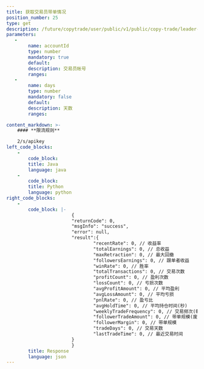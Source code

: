 ```yaml
---
title: 获取交易员带单情况
position_number: 25
type: get
description: /future/copytrade/user/public/v1/public/copy-trade/leader-stats
parameters:
   -
        name: accountId
        type: number
        mandatory: true
        default:
        description: 交易员帐号
        ranges:
   -
        name: days
        type: number
        mandatory: false
        default:
        description: 天数
        ranges:

content_markdown: >-
    #### **限流规则**

    2/s/apikey
left_code_blocks:
    -
        code_block:
        title: Java
        language: java
    -
        code_block:
        title: Python
        language: python
right_code_blocks:
    -
        code_block: |-
                        {
                        "returnCode": 0,
                        "msgInfo": "success",
                        "error": null,
                        "result":{
                                "recentRate": 0, // 收益率
                                "totalEarnings": 0, // 总收益
                                "maxRetraction": 0, // 最大回撤
                                "followersEarnings": 0, // 跟单者收益
                                "winRate": 0, // 胜率
                                "totalTransactions": 0, // 交易次数
                                "profitCount": 0, // 盈利次数
                                "lossCount": 0, // 亏损次数
                                "avgProfitAmount": 0, // 平均盈利
                                "avgLossAmount": 0, // 平均亏损
                                "pnlRate": 0, // 盈亏比
                                "avgHoldTime": 0, // 平均持仓时间(秒)
                                "weeklyTradeFrequency": 0, // 交易频次(每周)
                                "followerTradeAmount": 0, // 带单规模(废弃)
                                "followerMargin": 0, // 带单规模
                                "tradeDays": 0, // 交易天数
                                "lastTradeTime": 0, // 最近交易时间
                        }
                        }
        title: Response
        language: json
---
```

